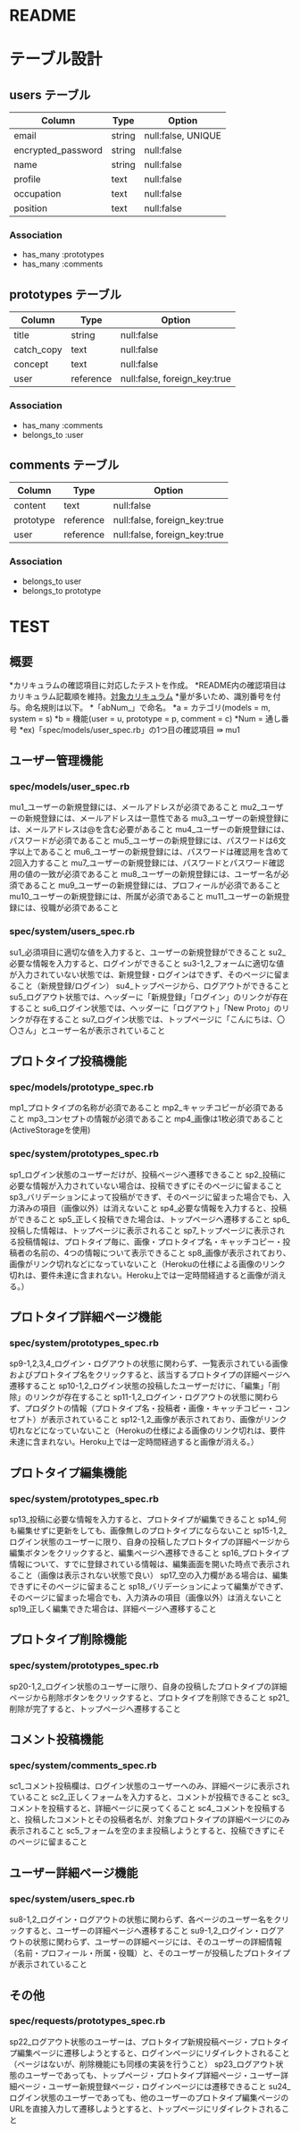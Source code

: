 # README



# テーブル設計

## users テーブル
| Column             | Type        | Option             |
| ------------------ | ----------- | ------------------ |
| email              | string      | null:false, UNIQUE |
| encrypted_password | string      | null:false         |
| name               | string      | null:false         |
| profile            | text        | null:false         |
| occupation         | text        | null:false         |
| position           | text        | null:false         |

### Association
- has_many :prototypes
- has_many :comments


## prototypes テーブル
| Column             | Type        | Option                       |
| ------------------ | ----------- | ---------------------------- |
| title              | string      | null:false                   |
| catch_copy         | text        | null:false                   |
| concept            | text        | null:false                   |
| user               | reference   | null:false, foreign_key:true |

### Association
- has_many :comments
- belongs_to :user


## comments テーブル
| Column             | Type        | Option                       |
| ------------------ | ----------- | ---------------------------- |
| content            | text        | null:false                   |
| prototype          | reference   | null:false, foreign_key:true |
| user               | reference   | null:false, foreign_key:true |

### Association
- belongs_to user
- belongs_to prototype



# TEST

## 概要
*カリキュラムの確認項目に対応したテストを作成。
*README内の確認項目はカリキュラム記載順を維持。[対象カリキュラム](https://master.tech-camp.in/v2/curriculums/5287)
*量が多いため、識別番号を付与。命名規則は以下。
 *「abNum_」で命名。
 *a = カテゴリ(models = m, system = s)
 *b = 機能(user = u, prototype = p, comment = c)
 *Num = 通し番号
 *ex)「spec/models/user_spec.rb」の1つ目の確認項目 ⇛ mu1


## ユーザー管理機能
### spec/models/user_spec.rb
mu1_ユーザーの新規登録には、メールアドレスが必須であること
mu2_ユーザーの新規登録には、メールアドレスは一意性である
mu3_ユーザーの新規登録には、メールアドレスは@を含む必要があること
mu4_ユーザーの新規登録には、パスワードが必須であること
mu5_ユーザーの新規登録には、パスワードは6文字以上であること
mu6_ユーザーの新規登録には、パスワードは確認用を含めて2回入力すること
mu7_ユーザーの新規登録には、パスワードとパスワード確認用の値の一致が必須であること
mu8_ユーザーの新規登録には、ユーザー名が必須であること
mu9_ユーザーの新規登録には、プロフィールが必須であること
mu10_ユーザーの新規登録には、所属が必須であること
mu11_ユーザーの新規登録には、役職が必須であること

### spec/system/users_spec.rb
su1_必須項目に適切な値を入力すると、ユーザーの新規登録ができること
su2_必要な情報を入力すると、ログインができること
su3-1,2_フォームに適切な値が入力されていない状態では、新規登録・ログインはできず、そのページに留まること（新規登録/ログイン）
su4_トップページから、ログアウトができること
su5_ログアウト状態では、ヘッダーに「新規登録」「ログイン」のリンクが存在すること
su6_ログイン状態では、ヘッダーに「ログアウト」「New Proto」のリンクが存在すること
su7_ログイン状態では、トップページに「こんにちは、〇〇さん」とユーザー名が表示されていること


## プロトタイプ投稿機能
### spec/models/prototype_spec.rb
mp1_プロトタイプの名称が必須であること
mp2_キャッチコピーが必須であること
mp3_コンセプトの情報が必須であること
mp4_画像は1枚必須であること(ActiveStorageを使用)

### spec/system/prototypes_spec.rb
sp1_ログイン状態のユーザーだけが、投稿ページへ遷移できること
sp2_投稿に必要な情報が入力されていない場合は、投稿できずにそのページに留まること
sp3_バリデーションによって投稿ができず、そのページに留まった場合でも、入力済みの項目（画像以外）は消えないこと
sp4_必要な情報を入力すると、投稿ができること
sp5_正しく投稿できた場合は、トップページへ遷移すること
sp6_投稿した情報は、トップページに表示されること
sp7_トップページに表示される投稿情報は、プロトタイプ毎に、画像・プロトタイプ名・キャッチコピー・投稿者の名前の、4つの情報について表示できること
sp8_画像が表示されており、画像がリンク切れなどになっていないこと（Herokuの仕様による画像のリンク切れは、要件未達に含まれない。Heroku上では一定時間経過すると画像が消える。）


## プロトタイプ詳細ページ機能
### spec/system/prototypes_spec.rb
sp9-1,2,3,4_ログイン・ログアウトの状態に関わらず、一覧表示されている画像およびプロトタイプ名をクリックすると、該当するプロトタイプの詳細ページへ遷移すること
sp10-1,2_ログイン状態の投稿したユーザーだけに、「編集」「削除」のリンクが存在すること
sp11-1,2_ログイン・ログアウトの状態に関わらず、プロダクトの情報（プロトタイプ名・投稿者・画像・キャッチコピー・コンセプト）が表示されていること
sp12-1,2_画像が表示されており、画像がリンク切れなどになっていないこと（Herokuの仕様による画像のリンク切れは、要件未達に含まれない。Heroku上では一定時間経過すると画像が消える。）


## プロトタイプ編集機能
### spec/system/prototypes_spec.rb
sp13_投稿に必要な情報を入力すると、プロトタイプが編集できること
sp14_何も編集せずに更新をしても、画像無しのプロトタイプにならないこと
sp15-1,2_ログイン状態のユーザーに限り、自身の投稿したプロトタイプの詳細ページから編集ボタンをクリックすると、編集ページへ遷移できること
sp16_プロトタイプ情報について、すでに登録されている情報は、編集画面を開いた時点で表示されること（画像は表示されない状態で良い）
sp17_空の入力欄がある場合は、編集できずにそのページに留まること
sp18_バリデーションによって編集ができず、そのページに留まった場合でも、入力済みの項目（画像以外）は消えないこと
sp19_正しく編集できた場合は、詳細ページへ遷移すること


## プロトタイプ削除機能
### spec/system/prototypes_spec.rb
sp20-1,2_ログイン状態のユーザーに限り、自身の投稿したプロトタイプの詳細ページから削除ボタンをクリックすると、プロトタイプを削除できること
sp21_削除が完了すると、トップページへ遷移すること


## コメント投稿機能
### spec/system/comments_spec.rb
sc1_コメント投稿欄は、ログイン状態のユーザーへのみ、詳細ページに表示されていること
sc2_正しくフォームを入力すると、コメントが投稿できること
sc3_コメントを投稿すると、詳細ページに戻ってくること
sc4_コメントを投稿すると、投稿したコメントとその投稿者名が、対象プロトタイプの詳細ページにのみ表示されること
sc5_フォームを空のまま投稿しようとすると、投稿できずにそのページに留まること


## ユーザー詳細ページ機能
### spec/system/users_spec.rb
su8-1,2_ログイン・ログアウトの状態に関わらず、各ページのユーザー名をクリックすると、ユーザーの詳細ページへ遷移すること
su9-1,2_ログイン・ログアウトの状態に関わらず、ユーザーの詳細ページには、そのユーザーの詳細情報（名前・プロフィール・所属・役職）と、そのユーザーが投稿したプロトタイプが表示されていること


## その他
### spec/requests/prototypes_spec.rb
sp22_ログアウト状態のユーザーは、プロトタイプ新規投稿ページ・プロトタイプ編集ページに遷移しようとすると、ログインページにリダイレクトされること（ページはないが、削除機能にも同様の実装を行うこと）
sp23_ログアウト状態のユーザーであっても、トップページ・プロトタイプ詳細ページ・ユーザー詳細ページ・ユーザー新規登録ページ・ログインページには遷移できること
su24_ログイン状態のユーザーであっても、他のユーザーのプロトタイプ編集ページのURLを直接入力して遷移しようとすると、トップページにリダイレクトされること